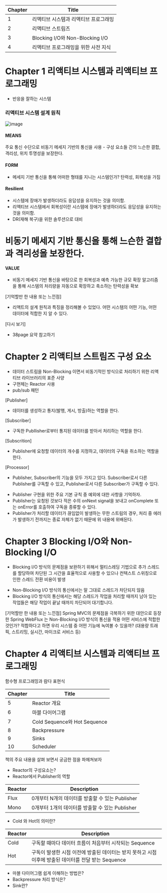 | Chapter | Title |
| -- | -- |
| 1 | 리액티브 시스템과 리액티브 프로그래밍 |
| 2 | 리액티브 스트림즈 |
| 3 | Blocking I/O와 Non-Blocking I/O |
| 4 | 리액티브 프로그래밍을 위한 사전 지식 |

# Chapter 1 리액티브 시스템과 리액티브 프로그래밍
* 반응을 잘하는 시스템

### 리액티브 시스템 설계 원칙
![image](https://github.com/JAVA-JIKIMI/reactive-programming/assets/7133516/553cb2d8-a106-4ecb-9a45-6e6e7b9b7078)

#### MEANS
주요 통신 수단으로 비동기 메세지 기반의 통신을 사용 - 구성 요소들 간의 느슨한 결합, 격리성, 위치 투명성을 보장한다.

#### FORM 
- 메세지 기반 통신을 통해 어떠한 형태를 지니는 시스템인가? 탄력성, 회복성을 가짐

#### Resilient 
- 시스템에 장애가 발생하더라도 응답성을 유지하는 것을 의미함.
- 리액티브 시스템에서 회복성이란 시스템에 장애가 발생하더라도 응답성을 유지하는 것을 의미함.
- DR(재해 복구)을 위한 솔루션으로 대비

# 비동기 메세지 기반 통신을 통해 느슨한 결합과 격리성을 보장한다.

#### VALUE
- 비동기 메세지 기반 통신을 바탕으로 한 회복성과 예측 가능한 규모 확장 알고리즘을 통해 시스템의 처리량을 자동으로 확장하고 축소하는 탄력성을 확보

[기억할만 한 내용 또는 느낀점]
* 리액트의 설계 원칙과 특징을 정리해볼 수 있었다. 어떤 시스템의 어떤 기능, 어떤 데이터에 적합한 지 알 수 있다. 

[다시 보기]
* 38page 요약 참고하기

   
# Chapter 2 리액티브 스트림즈 구성 요소
- 데이터 스트림을 Non-Blocking 이면서 비동기적인 방식으로 처리하기 위한 리액티브 라이브러리의 표준 사양
- 구현체는 Reactor 사용
- pub/sub 패턴

[Publisher]
* 데이터를 생성하고 통지(발행, 게시, 방출)하는 역할을 한다.

[Subscriber] 
* 구독한 Publlisher로부터 통지된 데이터를 받아서 처리하는 역할을 한다.

[Subscrition]
* Publisher에 요청할 데이터의 개수를 지정하고, 데이터의 구독을 취소하는 역할을 한다. 

[Processor]
* Publisher, Subscriber의 기능을 모두 가지고 있다. Subscriber로서 다른 Publisher를 구독할 수 있고, Publisher로서 다른 Subscriber가 구독할 수 있다.

- Publisher 구현을 위한 주요 기본 규칙 중 예외에 대한 사항을 기억하자.
- Publisher는 요청된 것보다 적은 수의 onNext signal을 보내고 onComplete 또는 onError를 호출하여 구독을 종류할 수 있다. 
- Publisher가 처리할 데이터가 끊임없이 발생하는 무한 스트림의 경우, 처리 중 에러가 발생하기 전까지는 종료 자체가 없기 때문에 위 내용에 위배된다. 



# Chapter 3 Blocking I/O와 Non-Blocking I/O 
* Blocking I/O 방식의 문제점을 보완하기 위해서 멀티스레딩 기법으로 추가 스레드를 할당하여 차단된 그 시간을 효율적으로 사용할 수 있으나 컨텍스트 스위칭으로 인한 스레드 전환 비용이 발생
- Non-Blocking I/O 방식의 통신에서는 말 그대로 스레드가 차단되지 않음
- Blocking I/O 방식의 통신에서는 해당 스레드가 작업을 처리할 때까지 남아 있는 작업들은 해당 작업이 끝날 때까지 차단되어 대기합니다. 

[기억할만 한 내용 또는 느낀점]
Spring MVC의 문제점을 극복하기 위한 대안으로 등장한 Spring WebFlux 는 Non-Blocking I/O 방식의 통신을 적용
어떤 서비스에 적합한 것인가? 적합하다고 하면 우리 시스템 중 어떤 기능에 녹여볼 수 있을까? (대용량 트래픽, 스트리밍, 실시간, 마이크로 서비스 등)

# Chapter 4 리액티브 시스템과 리액티브 프로그래밍
함수형 프로그래밍과 람다 표현식



| Chapter | Title |
| -- | -- |
| 5 | Reactor 개요 |
| 6 | 마블 다이어그램 |
| 7 | Cold Sequence와 Hot Sequence |  
| 8 | Backpressure |
| 9 | Sinks |
| 10 | Scheduler |

책의 주요 내용을 살펴 보면서 궁금한 점을 파헤쳐보자
* Reactor의 구성요소는?
* Reactor에서 Publisher의 역할
  
| Reactor | Description |
| -- | -- |
| Flux |  0개부터 N개의 데이터를 방출할 수 있는 Publisher |
| Mono | 0개부터 1개의 데이터를 방출할 수 있는 Publisher |

* Cold 와 Hot의 의미란?
  
| Reactor | Description |
| -- | -- |
| Cold | 구독할 때마다 데이터 흐름이 처음부터 시작되는 Sequence |
| Hot | 구독이 발생한 시점 이전에 방출된 데이터는 받지 못하고 시점 이후에 방출된 데이터를 전달 받는 Sequence |

* 마블 다이어그램 쉽게 이해하는 방법은?
* Backpressure 처리 방식은?
* Sink란?


 
